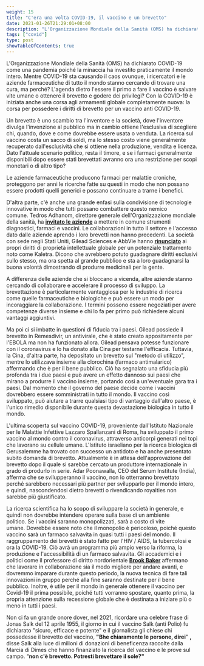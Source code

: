```yaml
---
weight: 15
title: "C'era una volta COVID-19, il vaccino e un brevetto"
date: 2021-01-26T21:29:01+08:00
description: "L'Organizzazione Mondiale della Sanità (OMS) ha dichiarato COVID-19 come una pandemia poiché la minaccia ha investito praticamente il mondo intero"
tags: ["covid"]
type: post
showTableOfContents: true
---
```


L'Organizzazione Mondiale della Sanità (OMS) ha dichiarato COVID-19 come una pandemia poiché la minaccia ha investito praticamente il mondo intero. Mentre COVID-19 sta causando il caos ovunque, i ricercatori e le aziende farmaceutiche di tutto il mondo stanno cercando di trovare una cura, ma perché? L'agenda dietro l'essere il primo a fare il vaccino è salvare vite umane o ottenere il brevetto e godere dei privilegi? Con la COVID-19 è iniziata anche una corsa agli armamenti globale completamente nuova: la corsa per possedere i diritti di brevetto per un vaccino anti COVID-19.

Un brevetto è uno scambio tra l'inventore e la società, dove l'inventore divulga l'invenzione al pubblico ma in cambio ottiene l'esclusiva di scegliere chi, quando, dove e come dovrebbe essere usata o venduta. La ricerca sul vaccino costa un sacco di soldi, ma lo stesso costo viene generalmente recuperato dall'esclusività che si ottiene nella produzione, vendita e licenza. Dato l'attuale scenario politico, resta il timore, e se i farmaci generalmente disponibili dopo essere stati brevettati avranno ora una restrizione per scopi monetari o di altro tipo?

Le aziende farmaceutiche producono farmaci per malattie croniche, proteggono per anni le ricerche fatte su questi in modo che non possano essere prodotti quelli generici e possano continuare a trarne i benefici.

D'altra parte, c'è anche una grande enfasi sulla condivisione di tecnologie innovative in modo che tutti possano combattere questo nemico comune. Tedros Adhanom, direttore generale dell'Organizzazione mondiale della sanità, ha [**invitato le aziende**](https://twitter.com/DrTedros/status/1243090557804691468) a mettere in comune strumenti diagnostici, farmaci e vaccini. Le collaborazioni in tutto il settore e l'accesso dato dalle aziende aprendo i loro brevetti non hanno precedenti. La società con sede negli Stati Uniti, Gilead Sciences e AbbVie hanno [**rinunciato**](https://www.abbvie.com/coronavirus.html) ai propri diritti di proprietà intellettuale globale per un potenziale trattamento noto come Kaletra. Dicono che avrebbero potuto guadagnare diritti esclusivi sullo stesso, ma ora spetta al grande pubblico e sta a loro guadagnarsi la buona volontà dimostrando di produrre medicinali per la gente.[](https://twitter.com/DrTedros/status/1243090557804691468)[](https://www.abbvie.com/coronavirus.html)

A differenza delle aziende che si bloccano a vicenda, altre aziende stanno cercando di collaborare e accelerare il processo di sviluppo. La brevettazione è particolarmente vantaggiosa per le industrie di ricerca come quelle farmaceutiche e biologiche e può essere un modo per incoraggiare la collaborazione. I termini possono essere negoziati per avere competenze diverse insieme e chi lo fa per primo può richiedere alcuni vantaggi aggiuntivi.

Ma poi ci si imbatte in questioni di fiducia tra i paesi. Gilead possiede il brevetto in Remesdivir, un antivirale, che è stato creato appositamente per l'EBOLA ma non ha funzionato allora. Gilead pensava potesse funzionare con il coronavirus e lo ha donato alla Cina per testarne l'efficacia. Tuttavia, la Cina, d'altra parte, ha depositato un brevetto sul "metodo di utilizzo", mentre lo utilizzava insieme alla clorochina (farmaco antimalarico) affermando che è per il bene pubblico. Ciò ha segnalato una sfiducia più profonda tra i due paesi e può avere un effetto dannoso sui paesi che mirano a produrre il vaccino insieme, portando così a un'eventuale gara tra i paesi. Dal momento che il governo del paese decide come i vaccini dovrebbero essere somministrati in tutto il mondo. Il vaccino così sviluppato, può aiutare a trarre qualsiasi tipo di vantaggio dall'altro paese, è l'unico rimedio disponibile durante questa devastazione biologica in tutto il mondo.

L'ultima scoperta sul vaccino COVID-19, proveniente dall'Istituto Nazionale per le Malattie Infettive Lazzaro Spallanzani di Roma, ha sviluppato il primo vaccino al mondo contro il coronavirus, attraverso anticorpi generati nei topi che lavorano su cellule umane. L'Istituto israeliano per la ricerca biologica di Gerusalemme ha trovato con successo un antidoto e ha anche presentato subito domanda di brevetto. Attualmente è in attesa dell'approvazione del brevetto dopo il quale si sarebbe cercato un produttore internazionale in grado di produrlo in serie. Adar Poonawalla, CEO del Serum Institute (India), afferma che se svilupperanno il vaccino, non lo otterranno brevettato perché sarebbero necessari più partner per svilupparlo per il mondo intero, e quindi, nascondendosi dietro brevetti o rivendicando royalties non sarebbe più giustificato.

La ricerca scientifica ha lo scopo di sviluppare la società in generale, e quindi non dovrebbe intendere operare sulla base di un ambiente politico. Se i vaccini saranno monopolizzati, sarà a costo di vite umane. Dovrebbe essere noto che il monopolio è pericoloso, poiché questo vaccino sarà un farmaco salvavita in quasi tutti i paesi del mondo. Il raggruppamento dei brevetti è stato fatto per l'HIV / AIDS, la tubercolosi e ora la COVID-19. Ciò avrà un programma più ampio verso la riforma, la produzione e l'accessibilità di un farmaco salvavita. Gli accademici e i politici come il professore di diritto nordorientale [**Brook Baker**](https://www.northeastern.edu/law/faculty/directory/baker.html) affermano che lavorare in collaborazione sia il modo migliore per andare avanti, e dovremmo imparare durante questo periodo, la nuova tecnica di fare tali innovazioni in gruppo perché alla fine saranno destinate per il bene pubblico. Inoltre, è utile per il mondo in generale ottenere il vaccino per Covid-19 il prima possibile, poiché tutti vorranno spostare, quanto prima, la propria attenzione sulla recessione globale che è destinata a iniziare più o meno in tutti i paesi.

Non ci fa un grande onore dover, nel 2021, ricordare una celebre frase di Jonas Salk del 12 aprile 1955, il giorno in cui il vaccino Salk (anti Polio) fu dichiarato "sicuro, efficace e potente" e il giornalista gli chiese chi possedesse il brevetto del vaccino, **"Bhe chiaramente le persone, direi**" **,** disse Salk alla luce di milioni di donazioni di beneficenza raccolte dalla Marcia di Dimes che hanno finanziato la ricerca del vaccino e le prove sul campo. “**non c'è brevetto. Potresti brevettare il sole?"**
